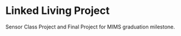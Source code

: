 Linked Living Project
======
Sensor Class Project and Final Project for MIMS graduation milestone. 


